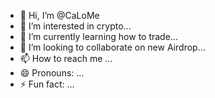- 👋 Hi, I’m @CaLoMe
- 👀 I’m interested in crypto...
- 🌱 I’m currently learning how to trade...
- 💞️ I’m looking to collaborate on new Airdrop...
- 📫 How to reach me ...
- 😄 Pronouns: ...
- ⚡ Fun fact: ...

<!---
CaLoMe/CaLoMe is a ✨ special ✨ repository because its `README.md` (this file) appears on your GitHub profile.
You can click the Preview link to take a look at your changes.
--->
